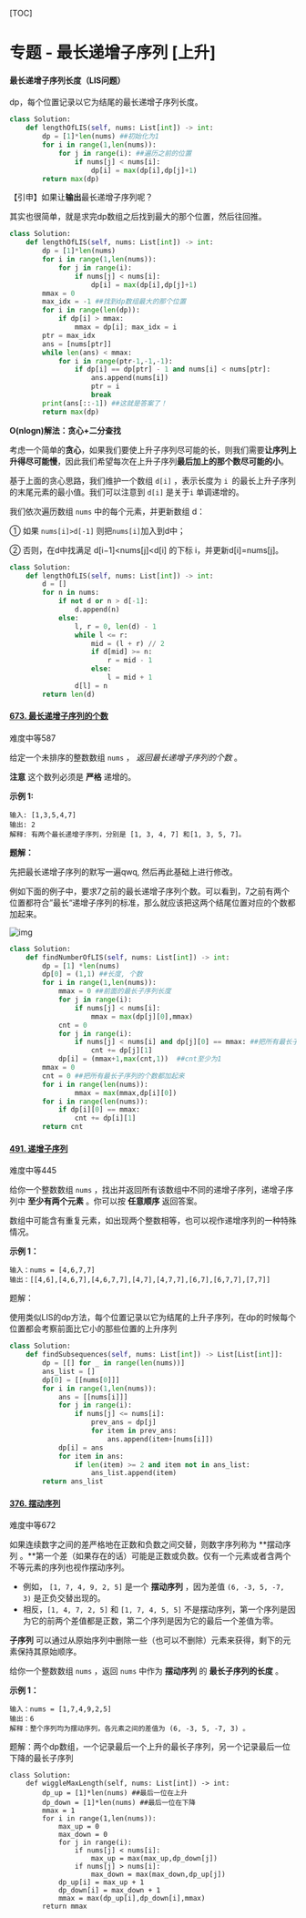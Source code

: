 [TOC]



# 专题 - 最长递增子序列 [上升]

#### 最长递增子序列长度（LIS问题）

dp，每个位置记录以它为结尾的最长递增子序列长度。

```python
class Solution:
    def lengthOfLIS(self, nums: List[int]) -> int:
        dp = [1]*len(nums) ##初始化为1
        for i in range(1,len(nums)):
            for j in range(i): ##遍历之前的位置
                if nums[j] < nums[i]:
                    dp[i] = max(dp[i],dp[j]+1)
        return max(dp)
```

【引申】如果让**输出**最长递增子序列呢？

其实也很简单，就是求完dp数组之后找到最大的那个位置，然后往回推。

```python
class Solution:
    def lengthOfLIS(self, nums: List[int]) -> int:
        dp = [1]*len(nums)
        for i in range(1,len(nums)):
            for j in range(i):
                if nums[j] < nums[i]:
                    dp[i] = max(dp[i],dp[j]+1)
        mmax = 0
        max_idx = -1 ##找到dp数组最大的那个位置
        for i in range(len(dp)):
            if dp[i] > mmax:
                mmax = dp[i]; max_idx = i
        ptr = max_idx
        ans = [nums[ptr]]
        while len(ans) < mmax:
            for i in range(ptr-1,-1,-1):
                if dp[i] == dp[ptr] - 1 and nums[i] < nums[ptr]:
                    ans.append(nums[i])
                    ptr = i
                    break
        print(ans[::-1]) ##这就是答案了！
        return max(dp)
```



**O(nlogn)解法：贪心+二分查找**

考虑一个简单的**贪心**，如果我们要使上升子序列尽可能的长，则我们需要**让序列上升得尽可能慢**，因此我们希望每次在上升子序列**最后加上的那个数尽可能的小**。

基于上面的贪心思路，我们维护一个数组 `d[i]` ，表示长度为 `i `的最长上升子序列的末尾元素的最小值。我们可以注意到 `d[i]` 是关于`i` 单调递增的。

我们依次遍历数组 `nums` 中的每个元素，并更新数组 d：

① 如果 `nums[i]>d[-1]` 则把`nums[i]`加入到d中；

② 否则，在d中找满足 d[i−1]<nums[j]<d[i] 的下标 i，并更新d[i]=nums[j]。

```python
class Solution:
    def lengthOfLIS(self, nums: List[int]) -> int:
        d = []
        for n in nums:
            if not d or n > d[-1]:
                d.append(n)
            else:
                l, r = 0, len(d) - 1
                while l <= r:
                    mid = (l + r) // 2
                    if d[mid] >= n:
                        r = mid - 1
                    else:
                        l = mid + 1
                d[l] = n
        return len(d)
```



#### [673. 最长递增子序列的个数](https://leetcode-cn.com/problems/number-of-longest-increasing-subsequence/)

难度中等587

给定一个未排序的整数数组 `nums` ， *返回最长递增子序列的个数* 。

**注意** 这个数列必须是 **严格** 递增的。

**示例 1:**

```
输入: [1,3,5,4,7]
输出: 2
解释: 有两个最长递增子序列，分别是 [1, 3, 4, 7] 和[1, 3, 5, 7]。
```

**题解：**

先把最长递增子序列的默写一遍qwq, 然后再此基础上进行修改。

例如下面的例子中，要求7之前的最长递增子序列个数。可以看到，7之前有两个位置都符合”最长“递增子序列的标准，那么就应该把这两个结尾位置对应的个数都加起来。

![img](https://pica.zhimg.com/80/v2-16006a3e4d2d695c5c00f58963ce5e43_1440w.png)

```python
class Solution:
    def findNumberOfLIS(self, nums: List[int]) -> int:
        dp = [1] *len(nums)
        dp[0] = (1,1) ##长度, 个数
        for i in range(1,len(nums)):
            mmax = 0 ##前面的最长子序列长度
            for j in range(i):
                if nums[j] < nums[i]:
                    mmax = max(dp[j][0],mmax)
            cnt = 0
            for j in range(i):
                if nums[j] < nums[i] and dp[j][0] == mmax: ##把所有最长子序列的个数都加起来
                    cnt += dp[j][1]
            dp[i] = (mmax+1,max(cnt,1))  ##cnt至少为1
        mmax = 0
        cnt = 0 ##把所有最长子序列的个数都加起来
        for i in range(len(nums)):
                mmax = max(mmax,dp[i][0])
        for i in range(len(nums)):
            if dp[i][0] == mmax:
                cnt += dp[i][1]
        return cnt
```







#### [491. 递增子序列](https://leetcode.cn/problems/increasing-subsequences/)

难度中等445

给你一个整数数组 `nums` ，找出并返回所有该数组中不同的递增子序列，递增子序列中 **至少有两个元素** 。你可以按 **任意顺序** 返回答案。

数组中可能含有重复元素，如出现两个整数相等，也可以视作递增序列的一种特殊情况。

**示例 1：**

```
输入：nums = [4,6,7,7]
输出：[[4,6],[4,6,7],[4,6,7,7],[4,7],[4,7,7],[6,7],[6,7,7],[7,7]]
```

题解：

使用类似LIS的dp方法，每个位置记录以它为结尾的上升子序列，在dp的时候每个位置都会考察前面比它小的那些位置的上升序列

```python
class Solution:
    def findSubsequences(self, nums: List[int]) -> List[List[int]]:
        dp = [[] for _ in range(len(nums))]
        ans_list = []
        dp[0] = [[nums[0]]]
        for i in range(1,len(nums)):
            ans = [[nums[i]]]
            for j in range(i):
                if nums[j] <= nums[i]:
                    prev_ans = dp[j]
                    for item in prev_ans:
                        ans.append(item+[nums[i]])
            dp[i] = ans
            for item in ans:
                if len(item) >= 2 and item not in ans_list:
                    ans_list.append(item)
        return ans_list
```



#### [376. 摆动序列](https://leetcode-cn.com/problems/wiggle-subsequence/)

难度中等672

如果连续数字之间的差严格地在正数和负数之间交替，则数字序列称为 **摆动序列 。**第一个差（如果存在的话）可能是正数或负数。仅有一个元素或者含两个不等元素的序列也视作摆动序列。

- 例如， `[1, 7, 4, 9, 2, 5]` 是一个 **摆动序列** ，因为差值 `(6, -3, 5, -7, 3)` 是正负交替出现的。
- 相反，`[1, 4, 7, 2, 5]` 和 `[1, 7, 4, 5, 5]` 不是摆动序列，第一个序列是因为它的前两个差值都是正数，第二个序列是因为它的最后一个差值为零。

**子序列** 可以通过从原始序列中删除一些（也可以不删除）元素来获得，剩下的元素保持其原始顺序。

给你一个整数数组 `nums` ，返回 `nums` 中作为 **摆动序列** 的 **最长子序列的长度** 。

 

**示例 1：**

```
输入：nums = [1,7,4,9,2,5]
输出：6
解释：整个序列均为摆动序列，各元素之间的差值为 (6, -3, 5, -7, 3) 。
```



题解：两个dp数组，一个记录最后一个上升的最长子序列，另一个记录最后一位下降的最长子序列

```
class Solution:
    def wiggleMaxLength(self, nums: List[int]) -> int:
        dp_up = [1]*len(nums) ##最后一位在上升
        dp_down = [1]*len(nums) ##最后一位在下降
        mmax = 1
        for i in range(1,len(nums)):
            max_up = 0
            max_down = 0
            for j in range(i):
                if nums[j] < nums[i]:
                    max_up = max(max_up,dp_down[j])
                if nums[j] > nums[i]:
                    max_down = max(max_down,dp_up[j])
            dp_up[i] = max_up + 1
            dp_down[i] = max_down + 1
            mmax = max(dp_up[i],dp_down[i],mmax)
        return mmax
```

